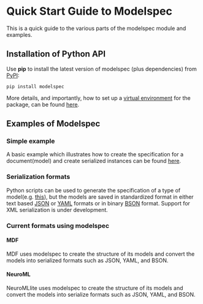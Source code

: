 # Quick Start Guide to Modelspec

This is a quick guide to the various parts of the modelspec module and examples.

## Installation of Python API

Use **pip** to install the latest version of modelspec (plus dependencies) from [PyPI](https://pypi.org/project/modelspec):
```
pip install modelspec
```

More details, and importantly, how to set up a [virtual environment](https://virtualenv.pypa.io/en/latest/) for the package, can be found [here](Installation).

## Examples of Modelspec

### Simple example

A basic example which illustrates how to create the specification for a document(model) and create serialized instances can be found [here](examples/README).

### Serialization formats

Python scripts can be used to generate the specification of a type of model(e.g. [this](https://github.com/ModECI/modelspec/blob/main/examples/document.py)), but the models are saved in standardized format in either text based [JSON](https://github.com/ModECI/modelspec/blob/main/examples/document.json) or [YAML](https://github.com/ModECI/modelspec/blob/main/examples/document.yaml) formats or in binary [BSON](https://github.com/ModECI/modelspec/blob/main/examples/document.bson) format. Support for XML serialization is under development.

### Current formats using modelspec

#### MDF

MDF uses modelspec to create the structure of its models and convert the models into serialized formats such as JSON, YAML, and BSON.

#### NeuroML

NeuroMLlite uses modelspec to create the structure of its models and convert the models into serialize formats such as JSON, YAML, and BSON.
